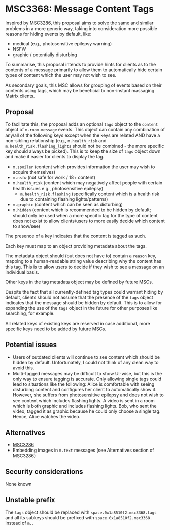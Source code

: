 # MSC3368: Message Content Tags

Inspired by [MSC3286](https://github.com/matrix-org/matrix-doc/pull/3286), this proposal aims to solve the same
and similar problems in a more generic way, taking into consideration more possible reasons for hiding
events by default, like:

- medical (e.g., photosensitive epilepsy warning)
- NSFW
- graphic / potentially disturbing

To summarise, this proposal intends to provide hints for clients as to the contents of a message primarily to allow
them to automatically hide certain types of content which the user may not wish to see.

As secondary goals, this MSC allows for grouping of events based on their contents using tags, which may be beneficial
to non-instant massaging Matrix clients.

## Proposal

To facilitate this, the proposal adds an optional `tags` object to the `content` object of `m.room.message` events.
This object can contain any combination of any/all of the following keys except when the keys are related AND have
a non-sibling relationship (e.g., `m.health_risk` and `m.health_risk.flashing_lights` should not be combined - the
more specific key should always be picked). This is to keep the size of `tags` object down and make it easier for
clients to display the tag.

- `m.spoiler` (content which provides information the user may wish to acquire themselves)
- `m.nsfw` (not safe for work / 18+ content)
- `m.health_risk` (content which may negatively affect people with certain health issues e.g., photosensitive epilepsy)
  - `m.health_risk.flashing` (specifically content which is a health risk due to containing flashing lights/patterns)
- `m.graphic` (content which can be seen as disturbing)
- `m.hidden` (content which is recommended to be hidden by default; should only be used when a more specific tag for the type of
 content does not exist to allow clients/users to more easily decide which content to show/see)

The presence of a key indicates that the content is tagged as such.

Each key must map to an object providing metadata about the tags.

The metadata object should (but does not have to) contain a `reason` key, mapping to a human-readable string value describing
why the content has this tag. This is to allow users to decide if they wish to see a message on an individual basis.

Other keys in the tag metadata object may be defined by future MSCs.

Despite the fact that all currently-defined tag types could warrant hiding by default, clients should not assume
that the presence of the `tags` object indicates that the message should be hidden by default. This is to allow
for expanding the use of the `tags` object in the future for other purposes like searching, for example.

All related keys of existing keys are reserved in case additional, more specific keys need to be added by future MSCs.

## Potential issues

- Users of outdated clients will continue to see content which should be hidden by default. Unfortunately, I could not think of
any clean way to avoid this.
- Multi-tagged messages may be difficult to show UI-wise, but this is the only way to ensure tagging is accurate. Only allowing
single tags could lead to situations like the following: Alice is comfortable with seeing disturbing content and configures her
client to automatically show it. However, she suffers from photosensitive epilepsy and does not wish to see content which
includes flashing lights. A video is sent in a room which is both graphic and includes flashing lights. Bob, who sent the video,
tagged it as graphic because he could only choose a single tag. Hence, Alice watches the video.

## Alternatives

- [MSC3286](https://github.com/matrix-org/matrix-doc/pull/3286)
- Embedding images in `m.text` messages (see Alternatives section of MSC3286)

## Security considerations

None known

## Unstable prefix

The `tags` object should be replaced with `space.0x1a8510f2.msc3368.tags` and all its subkeys should be prefixed with `space.0x1a8510f2.msc3368.` instead of `m.`.
